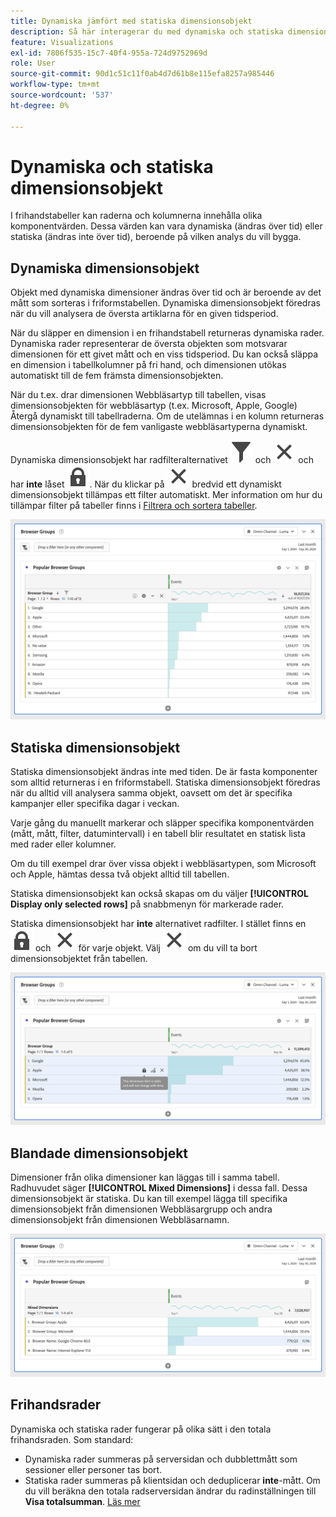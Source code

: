 ```yaml
---
title: Dynamiska jämfört med statiska dimensionsobjekt
description: Så här interagerar du med dynamiska och statiska dimensionsobjekt i tabeller
feature: Visualizations
exl-id: 7806f535-15c7-40f4-955a-724d9752969d
role: User
source-git-commit: 90d1c51c11f0ab4d7d61b8e115efa8257a985446
workflow-type: tm+mt
source-wordcount: '537'
ht-degree: 0%

---
```


# Dynamiska och statiska dimensionsobjekt

I frihandstabeller kan raderna och kolumnerna innehålla olika komponentvärden. Dessa värden kan vara dynamiska (ändras över tid) eller statiska (ändras inte över tid), beroende på vilken analys du vill bygga.

## Dynamiska dimensionsobjekt

Objekt med dynamiska dimensioner ändras över tid och är beroende av det mått som sorteras i friformstabellen. Dynamiska dimensionsobjekt föredras när du vill analysera de översta artiklarna för en given tidsperiod.

När du släpper en dimension i en frihandstabell returneras dynamiska rader. Dynamiska rader representerar de översta objekten som motsvarar dimensionen för ett givet mått och en viss tidsperiod. Du kan också släppa en dimension i tabellkolumner på fri hand, och dimensionen utökas automatiskt till de fem främsta dimensionsobjekten.

När du t.ex. drar dimensionen Webbläsartyp till tabellen, visas dimensionsobjekten för webbläsartyp (t.ex. Microsoft, Apple, Google) Återgå dynamiskt till tabellraderna. Om de utelämnas i en kolumn returneras dimensionsobjekten för de fem vanligaste webbläsartyperna dynamiskt.

Dynamiska dimensionsobjekt har radfilteralternativet ![Filter](/help/assets/icons/Filter.svg) och ![Close](/help/assets/icons/Close.svg) och har **inte** låset ![LockClosed](/help/assets/icons/LockClosed.svg). <!--do they have the lock icon? --> När du klickar på ![Stäng](/help/assets/icons/Close.svg) bredvid ett dynamiskt dimensionsobjekt tillämpas ett filter automatiskt. Mer information om hur du tillämpar filter på tabeller finns i [Filtrera och sortera tabeller](/help/analysis-workspace/visualizations/freeform-table/filter-and-sort.md).


![En friformstabell som markerar filterikonen.](assets/dynamic-items.png)

## Statiska dimensionsobjekt

Statiska dimensionsobjekt ändras inte med tiden. De är fasta komponenter som alltid returneras i en friformstabell. Statiska dimensionsobjekt föredras när du alltid vill analysera samma objekt, oavsett om det är specifika kampanjer eller specifika dagar i veckan.

Varje gång du manuellt markerar och släpper specifika komponentvärden (mått, mått, filter, datumintervall) i en tabell blir resultatet en statisk lista med rader eller kolumner.

Om du till exempel drar över vissa objekt i webbläsartypen, som Microsoft och Apple, hämtas dessa två objekt alltid till tabellen.

Statiska dimensionsobjekt kan också skapas om du väljer **[!UICONTROL Display only selected rows]** på snabbmenyn för markerade rader.

Statiska dimensionsobjekt har **inte** alternativet radfilter. I stället finns en ![LockClosed](/help/assets/icons/LockClosed.svg) och ![Close](/help/assets/icons/Close.svg) för varje objekt. Välj ![Stäng](/help/assets/icons/Close.svg) om du vill ta bort dimensionsobjektet från tabellen.

![En friformstabell som visar webbläsartypen och Microsoft-raden med en låsikonanteckning: Dimensionsobjektet är statiskt och ändras inte med tiden.](assets/static-items.png)

## Blandade dimensionsobjekt

Dimensioner från olika dimensioner kan läggas till i samma tabell. Radhuvudet säger **[!UICONTROL Mixed Dimensions]** i dessa fall. Dessa dimensionsobjekt är statiska. Du kan till exempel lägga till specifika dimensionsobjekt från dimensionen Webbläsargrupp och andra dimensionsobjekt från dimensionen Webbläsarnamn.

![En friformstabell som markerar kolumnen Blandade Dimensioner.](assets/mixed-dimensions.png)

## Frihandsrader

Dynamiska och statiska rader fungerar på olika sätt i den totala frihandsraden. Som standard:

* Dynamiska rader summeras på serversidan och dubblettmått som sessioner eller personer tas bort.
* Statiska rader summeras på klientsidan och deduplicerar **inte**-mått. Om du vill beräkna den totala radserversidan ändrar du radinställningen till **Visa totalsumman**. [Läs mer](https://experienceleague.adobe.com/docs/analytics/analyze/analysis-workspace/visualizations/freeform-table/workspace-totals.html)
